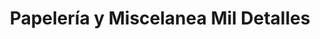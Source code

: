 ---
title: "Papelería y Miscelanea Mil Detalles"
url: /chipata/papeleria-y-miscelanea-mil-detalles/
shop: Schreibwaren
---